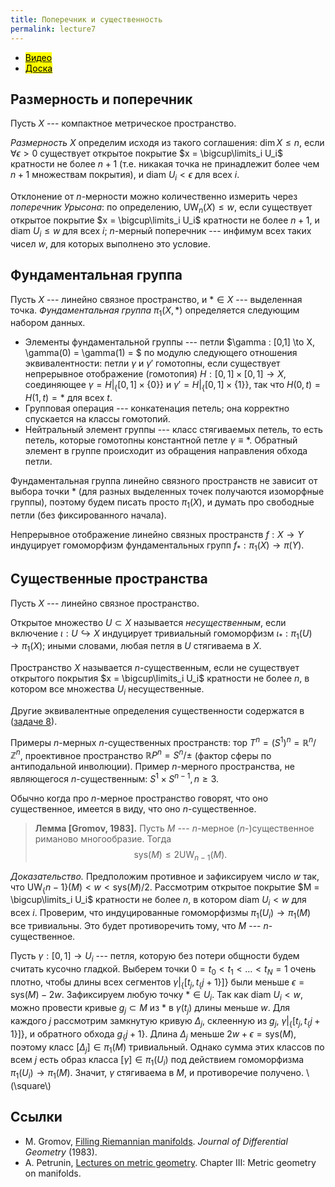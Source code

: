 ```yaml
---
title: Поперечник и существенность
permalink: lecture7
---
```


+ [<mark>Видео</mark>](https://drive.google.com/file/d/1CrQQeXBEAIm3CN9bjkWnDEFjmlycq-v4/view?usp=sharing)
+ [<mark>Доска</mark>]({{site.baseurl}}/whiteboard/lec7.pdf)

## Размерность и поперечник

Пусть $X$ --- компактное метрическое пространство. 

_Размерность_ $X$ определим исходя из такого соглашения: $\dim X \le n$, если $\forall \epsilon >0$ существует открытое покрытие $x = \bigcup\limits_i U_i$ кратности не более $n+1$ (т.е. никакая точка не принадлежит более чем $n+1$ множествам покрытия), и $\text{diam } U_i < \epsilon$ для всех $i$. 

Отклонение от $n$-мерности можно количественно измерить через _поперечник Урысона_: по определению, $\text{UW}_n(X) \le w$, если существует открытое покрытие $x = \bigcup\limits_i U_i$ кратности не более $n+1$, и $\text{diam } U_i \le w$ для всех $i$; $n$-мерный поперечник --- инфимум всех таких чисел $w$, для которых выполнено это условие.


## Фундаментальная группа

Пусть $X$ --- линейно связное пространство, и $* \in X$ --- выделенная точка. _Фундаментальная группа_ $\pi_1(X, *)$ определяется следующим набором данных.

+ Элементы фундаментальной группы --- петли $\gamma : [0,1] \to X, \gamma(0) = \gamma(1) = \$ по модулю следующего отношения эквивалентности: петли $\gamma$ и $\gamma'$ гомотопны, если существует непрерывное отображение (гомотопия) $H : [0,1] \times [0,1] \to X$, соединяющее $\gamma = H\vert_\{[0,1]\times\{0\}\}$ и $\gamma' = H\vert_\{[0,1]\times\{1\}\}$, так что $H(0, t) = H(1,t) = *$ для всех $t$.
+ Групповая операция --- конкатенация петель; она корректно спускается на классы гомотопий.
+ Нейтральный элемент группы --- класс стягиваемых петель, то есть петель, которые гомотопны константной петле $\gamma \equiv *$. Обратный элемент в группе происходит из обращения направления обхода петли. 

Фундаментальная группа линейно связного пространств не зависит от выбора точки $*$ (для разных выделенных точек получаются изоморфные группы), поэтому будем писать просто $\pi_1(X)$, и думать про свободные петли (без фиксированного начала). 

Непрерывное отображение линейно связных пространств $f : X \to Y$ индуцирует гомоморфизм фундаментальных групп $f_* : \pi_1(X) \to \pi(Y)$. 

## Существенные пространства

Пусть $X$ --- линейно связное пространство.

Открытое множество $U \subset X$ называется _несущественным_, если включение $\iota : U \hookrightarrow X$ индуцирует тривиальный гомоморфизм $\iota_* : \pi_1(U) \to \pi_1(X)$; иными словами, любая петля в $U$ стягиваема в $X$.

Пространство $X$ называется $n$-существенным, если не существует открытого покрытия $x = \bigcup\limits_i U_i$ кратности не более $n$, в котором все множества $U_i$ несущественные.

Другие эквивалентные определения существенности содержатся в ([задаче 8]({{site.baseurl}}/problems#существенные-многообразия)).

Примеры $n$-мерных $n$-существенных пространств: тор $T^n = (S^1)^n = \mathbb{R}^n / \mathbb{Z}^n$, проективное пространство $\mathbb{R}P^n = S^n / \pm$ (фактор сферы по антиподальной инволюции). Пример $n$-мерного пространства, не являющегося $n$-существенным: $S^1 \times S^{n-1}, n \ge 3$.

Обычно когда про $n$-мерное пространство говорят, что оно существенное, имеется в виду, что оно $n$-существенное.

> **Лемма [Gromov, 1983].** Пусть $M$ --- $n$-мерное ($n$-)существенное риманово многообразие. Тогда
$$
\text{sys}(M) \le 2 \text{UW}_{n-1}(M). 
$$

_Доказательство._
Предположим противное и зафиксируем число $w$ так, что $\text{UW}_\{n-1\}(M) < w < \text{sys}(M)/2$. Рассмотрим открытое покрытие $M = \bigcup\limits_i U_i$ кратности не более $n$, в котором $\text{diam } U_i < w$ для всех $i$. Проверим, что индуцированные гомоморфизмы $\pi_1(U_i) \to \pi_1(M)$ все тривиальны. Это будет противоречить тому, что $M$ --- $n$-существенное.

Пусть $\gamma : [0,1] \to U_i$ --- петля, которую без потери общности будем считать кусочно гладкой. Выберем точки $0 = t_0 < t_1 < \dots < t_N = 1$ очень плотно, чтобы длины всех сегментов $\gamma\vert_\{[t_j, t_\{j+1\}]\}$ были меньше $\epsilon = \text{sys}(M) - 2w$. Зафиксируем любую точку $* \in U_i$. Так как $\text{diam } U_i < w$, можно провести кривые $g_j \subset M$ из $*$ в $\gamma(t_j)$ длины меньше $w$. Для каждого $j$ рассмотрим замкнутую кривую $\Delta_j$, склеенную из $g_j$, $\gamma\vert_\{[t_j, t_\{j+1\}]\}$, и обратного обхода $g_\{j+1\}$. Длина $\Delta_j$ меньше $2w + \epsilon = \text{sys}(M)$, поэтому класс $[\Delta_j] \in \pi_1(M)$ тривиальный. Однако сумма этих классов по всем $j$ есть образ класса $[\gamma] \in \pi_1(U_i)$ под действием гомоморфизма $\pi_1(U_i) \to \pi_1(M)$. Значит, $\gamma$ стягиваема в $M$, и противоречие получено.
\\(\square\\)


## Cсылки
+ M. Gromov, [Filling Riemannian manifolds](https://www.ihes.fr/~gromov/metricinvariants/118/). _Journal of Differential Geometry_ (1983).
+ A. Petrunin, [Lectures on metric geometry](https://anton-petrunin.github.io/metric-geometry/tex/lectures.pdf). Chapter III:  Metric geometry on
manifolds.